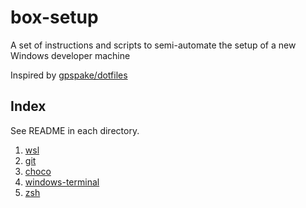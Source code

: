 # box-setup

A set of instructions and scripts to semi-automate the setup of a new Windows developer machine

Inspired by [gpspake/dotfiles](https://github.com/gpspake/dotfiles)

## Index

See README in each directory.

 1. [wsl](https://github.com/collinbarrett/box-setup/tree/master/wsl)
 2. [git](https://github.com/collinbarrett/box-setup/tree/master/git)
 3. [choco](https://github.com/collinbarrett/box-setup/tree/master/choco)
 4. [windows-terminal](https://github.com/collinbarrett/box-setup/tree/master/windows-terminal)
 5. [zsh](https://github.com/collinbarrett/box-setup/tree/master/zsh)
